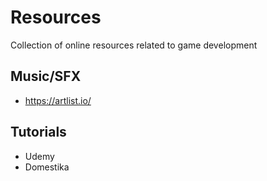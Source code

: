 # Resources
Collection of online resources related to game development

## Music/SFX
- https://artlist.io/

## Tutorials
- Udemy
- Domestika